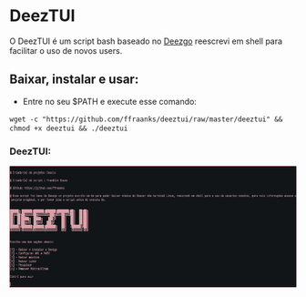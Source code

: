 # DeezTUI

O DeezTUI é um script bash baseado no [Deezgo](https://gitlab.com/heyitscassio/deezgo) reescrevi em shell para facilitar o uso de novos users.

## Baixar, instalar e usar:

- Entre no seu $PATH e execute esse comando:

```
wget -c "https://github.com/ffraanks/deeztui/raw/master/deeztui" && chmod +x deeztui && ./deeztui
```

### DeezTUI:

<img src="DeezTUI.png">
